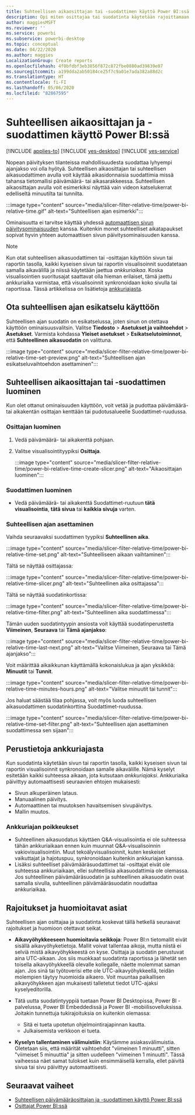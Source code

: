 ```yaml
---
title: Suhteellisen aikaosittajan tai -suodattimen käyttö Power BI:ssä
description: Opi miten osittajaa tai suodatinta käytetään rajoittamaan suhteellisia aikavälijoukkoja Power BI:ssä.
author: maggiesMSFT
ms.reviewer: ''
ms.service: powerbi
ms.subservice: powerbi-desktop
ms.topic: conceptual
ms.date: 04/22/2020
ms.author: maggies
LocalizationGroup: Create reports
ms.openlocfilehash: 4f0bfdbf3eb3856f872c872fbe0880ad39839e07
ms.sourcegitcommit: a199dda2ab50184ce25f7c9a01e7ada382a88d2c
ms.translationtype: HT
ms.contentlocale: fi-FI
ms.lasthandoff: 05/06/2020
ms.locfileid: "82867595"
---
```

# <a name="use-a-relative-time-slicer-and-filter-in-power-bi"></a>Suhteellisen aikaosittajan ja -suodattimen käyttö Power BI:ssä

[!INCLUDE [applies-to](../includes/applies-to.md)] [!INCLUDE [yes-desktop](../includes/yes-desktop.md)] [!INCLUDE [yes-service](../includes/yes-service.md)]

Nopean päivityksen tilanteissa mahdollisuudesta suodattaa lyhyempi ajanjakso voi olla hyötyä. Suhteellisen aikaosittajan tai suhteellisen aikasuodattimen avulla voit käyttää aikasidonnaisia suodattimia missä tahansa tietomallisi päivämäärä- tai aikasarakkeessa. Suhteellisen aikaosittajan avulla voit esimerkiksi näyttää vain videon katselukerrat edelliseltä minuutilta tai tunnilta. 

:::image type="content" source="media/slicer-filter-relative-time/power-bi-relative-time.gif" alt-text="Suhteellisen ajan esimerkki":::

Ominaisuutta ei tarvitse käyttää yhdessä [automaattisen sivun päivitysominaisuuden](../desktop-automatic-page-refresh.md) kanssa. Kuitenkin monet suhteelliset aikatapaukset sopivat hyvin yhteen automaattisen sivun päivitysominaisuuden kanssa.  

> [!NOTE]
> Kun otat suhteellisen aikasuodattimen tai -osittajan käyttöön sivun tai raportin tasolla, kaikki kyseisen sivun tai raportin visualisoinnit suodatetaan samalla aikavälillä ja niissä käytetään jaettua *ankkuriaikaa*. Koska visualisointien suoritusajat saattavat olla hieman erilaiset, tämä jaettu ankkuriaika varmistaa, että visualisoinnit synkronoidaan koko sivulla tai raportissa. Tässä artikkelissa on lisätietoja [ankkuriajasta](#understanding-anchor-time).

## <a name="turn-on-relative-time-preview"></a>Ota suhteellisen ajan esikatselu käyttöön

Suhteellisen ajan suodatin on esikatselussa, joten sinun on otettava käyttöön ominaisuusvalitsin. Valitse **Tiedosto** > **Asetukset ja vaihtoehdot** > **Asetukset**. Varmista kohdassa **Yleiset asetukset** > **Esikatselutoiminnot**, että **Suhteellinen aikasuodatin** on valittuna.

:::image type="content" source="media/slicer-filter-relative-time/power-bi-relative-time-set-preview.png" alt-text="Suhteellisen ajan esikatseluvaihtoehdon asettaminen":::

## <a name="create-a-relative-time-slicer-or-filter"></a>Suhteellisen aikaosittajan tai -suodattimen luominen

Kun olet ottanut ominaisuuden käyttöön, voit vetää ja pudottaa päivämäärä- tai aikakentän osittajan kenttään tai pudotusalueelle Suodattimet-ruudussa. 

### <a name="create-a-slicer"></a>Osittajan luominen

1. Vedä päivämäärä- tai aikakenttä pohjaan.

2. Valitse visualisointityypiksi **Osittaja**.

    :::image type="content" source="media/slicer-filter-relative-time/power-bi-relative-time-create-slicer.png" alt-text="Aikaosittajan luominen":::

### <a name="create-a-filter"></a>Suodattimen luominen
 
- Vedä päivämäärä- tai aikakenttä Suodattimet-ruutuun **tätä visualisointia**, **tätä sivua** tai **kaikkia sivuja** varten.

### <a name="set-relative-time"></a>Suhteellisen ajan asettaminen 

Vaihda seuraavaksi suodattimen tyypiksi **Suhteellinen aika**.

:::image type="content" source="media/slicer-filter-relative-time/power-bi-relative-time-set.png" alt-text="Suhteelliseen aikaan vaihtaminen":::
 
Tältä se näyttää osittajassa:

:::image type="content" source="media/slicer-filter-relative-time/power-bi-relative-time-slicer.png" alt-text="Suhteellinen aika osittajassa":::

Tältä se näyttää suodatinkortissa: 

:::image type="content" source="media/slicer-filter-relative-time/power-bi-relative-time-filter.png" alt-text="Suhteellinen aika suodattimessa":::
 
Tämän uuden suodatintyypin ansiosta voit käyttää suodatinperustetta **Viimeinen**, **Seuraava** tai **Tämä ajanjakso**: 

:::image type="content" source="media/slicer-filter-relative-time/power-bi-relative-time-last-next.png" alt-text="Valitse Viimeinen, Seuraava tai Tämä ajanjakso":::
 
Voit määrittää aikaikkunan käyttämällä kokonaislukua ja ajan yksikköä: **Minuutit** tai **Tunnit**.
 
:::image type="content" source="media/slicer-filter-relative-time/power-bi-relative-time-minutes-hours.png" alt-text="Valitse minuutit tai tunnit":::

Jos haluat säästää tilaa pohjassa, voit myös luoda suhteellisen aikasuodattimen suodatinkorttina Suodattimet-ruudussa.

:::image type="content" source="media/slicer-filter-relative-time/power-bi-relative-time-set-filter.png" alt-text="Suhteellisen ajan asettaminen suodattimessa sen sijaan":::
 
## <a name="understanding-anchor-time"></a>Perustietoja ankkuriajasta

Kun suodatinta käytetään sivun tai raportin tasolla, kaikki kyseisen sivun tai raportin visualisoinnit synkronoidaan samalle aikavälille. Nämä kyselyt esitetään kaikki suhteessa aikaan, jota kutsutaan *ankkuriajaksi*. Ankkuriaika päivittyy automaattisesti seuraavien ehtojen mukaisesti:

- Sivun alkuperäinen lataus.
- Manuaalinen päivitys.
- Automaattinen tai muutoksen havaitsemisen sivupäivitys.
- Mallin muutos.

### <a name="anchor-time-exceptions"></a>Ankkuriajan poikkeukset

- Suhteellinen aikasuodatus käyttäen Q&A-visualisointia ei ole suhteessa tähän ankkuriaikaan ennen kuin muunnat Q&A-visualisoinnin vakiovisualisointiin. Muut tekoälyvisualisoinnit, kuten keskeiset vaikuttajat ja hajotuspuu, synkronoidaan kuitenkin ankkuriajan kanssa. 
- Lisäksi suhteelliset päivämääräsuodattimet tai -osittajat eivät ole suhteessa ankkuriaikaan, ellei suhteellisia aikasuodattimia ole olemassa. Jos suhteellinen päivämääräsuodatin ja suhteellinen aikasuodatin ovat samalla sivulla, suhteellinen päivämääräsuodatin noudattaa ankkuriaikaa.

## <a name="limitations-and-considerations"></a>Rajoitukset ja huomioitavat asiat

Suhteellisen ajan osittajaa ja suodatinta koskevat tällä hetkellä seuraavat rajoitukset ja huomioon otettavat seikat.

- **Aikavyöhykkeeseen huomioitavia seikkoja**: Power BI:n tietomallit eivät sisällä aikavyöhyketietoja. Mallit voivat tallentaa aikoja, mutta niistä ei selviä mistä aikavyöhykkeestä on kyse. Osittaja ja suodatin perustuvat aina UTC-aikaan. Jos siis muokkaat suodatinta raportissa ja lähetät sen toisella aikavyöhykkeellä olevalle kollegalle, näette molemmat saman ajan. Jos sinä tai työtoverisi ette ole UTC-aikavyöhykkeellä, teidän molempien täytyy huomioida aikaero. Voit muuntaa paikallisen aikavyöhykkeen ajan mukaisesti talletetut tiedot UTC-ajaksi kyselyeditorilla.
- Tätä uutta suodatintyyppiä tuetaan Power BI Desktopissa, Power BI -palvelussa, Power BI Embeddedissä ja Power BI -mobiilisovelluksissa. Joitakin tunnettuja tukirajoituksia on kuitenkin olemassa:

    - Sitä ei tueta upotetun ohjelmointirajapinnan kautta.
    - Julkaisemista verkkoon ei tueta.

- **Kyselyn tallentaminen välimuistiin**: Käytämme asiakasvälimuistia. Oletetaan siis, että määrität vaihtoehdot "viimeinen 1 minuutti", sitten "viimeiset 5 minuuttia" ja sitten uudelleen "viimeinen 1 minuutti". Tässä vaiheessa näet samat tulokset kuin ensimmäisellä kerralla, ellet päivitä sivua tai sivu päivittyy automaattisesti.

## <a name="next-steps"></a>Seuraavat vaiheet

- [Suhteellisen päivämääräosittajan ja -suodattimen käyttö Power BI:ssä](../visuals/desktop-slicer-filter-date-range.md)
- [Osittajat Power BI:ssä](../visuals/power-bi-visualization-slicers.md)

